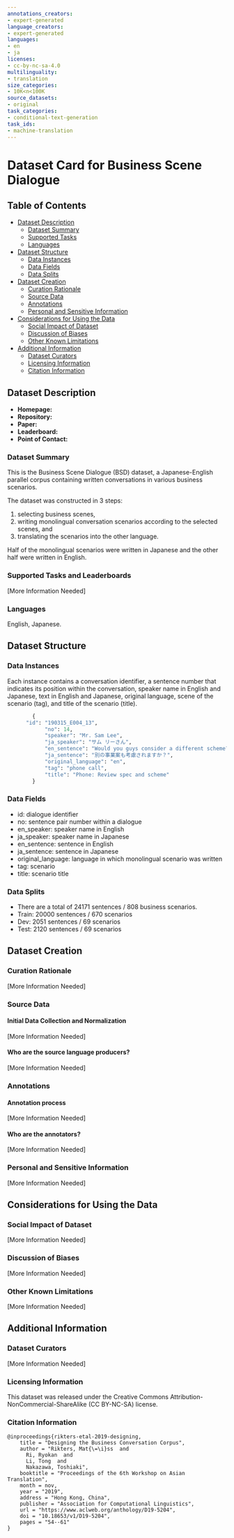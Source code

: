 ```yaml
---
annotations_creators:
- expert-generated
language_creators:
- expert-generated
languages:
- en
- ja
licenses:
- cc-by-nc-sa-4.0
multilinguality:
- translation
size_categories:
- 10K<n<100K
source_datasets:
- original
task_categories:
- conditional-text-generation
task_ids:
- machine-translation
---
```


# Dataset Card for Business Scene Dialogue 

## Table of Contents
- [Dataset Description](#dataset-description)
  - [Dataset Summary](#dataset-summary)
  - [Supported Tasks](#supported-tasks-and-leaderboards)
  - [Languages](#languages)
- [Dataset Structure](#dataset-structure)
  - [Data Instances](#data-instances)
  - [Data Fields](#data-instances)
  - [Data Splits](#data-instances)
- [Dataset Creation](#dataset-creation)
  - [Curation Rationale](#curation-rationale)
  - [Source Data](#source-data)
  - [Annotations](#annotations)
  - [Personal and Sensitive Information](#personal-and-sensitive-information)
- [Considerations for Using the Data](#considerations-for-using-the-data)
  - [Social Impact of Dataset](#social-impact-of-dataset)
  - [Discussion of Biases](#discussion-of-biases)
  - [Other Known Limitations](#other-known-limitations)
- [Additional Information](#additional-information)
  - [Dataset Curators](#dataset-curators)
  - [Licensing Information](#licensing-information)
  - [Citation Information](#citation-information)

## Dataset Description

- **Homepage:**
- **Repository:**
- **Paper:**
- **Leaderboard:**
- **Point of Contact:**

### Dataset Summary
This is the Business Scene Dialogue (BSD) dataset, 
a Japanese-English parallel corpus containing written conversations
in various business scenarios. 

The dataset was constructed in 3 steps: 
  1) selecting business scenes, 
  2) writing monolingual conversation scenarios according to the selected scenes, and 
  3) translating the scenarios into the other language. 

Half of the monolingual scenarios were written in Japanese 
and the other half were written in English.


### Supported Tasks and Leaderboards

[More Information Needed]

### Languages
English, Japanese.

## Dataset Structure

### Data Instances
Each instance contains a conversation identifier, a sentence number that indicates its
position within the conversation, speaker name in English and Japanese, 
text in English and Japanese, original language, scene of the scenario (tag), 
and title of the scenario (title).
```python
		{
      "id": "190315_E004_13",
			"no": 14,
			"speaker": "Mr. Sam Lee",
			"ja_speaker": "サム リーさん",
			"en_sentence": "Would you guys consider a different scheme?",
			"ja_sentence": "別の事業案も考慮されますか？",
			"original_language": "en",
			"tag": "phone call",
			"title": "Phone: Review spec and scheme"
		}
```

### Data Fields
- id: dialogue identifier
- no: sentence pair number within a dialogue
- en_speaker: speaker name in English
- ja_speaker: speaker name in Japanese
- en_sentence: sentence in English
- ja_sentence: sentence in Japanese
- original_language: language in which monolingual scenario was written
- tag: scenario
- title: scenario title

### Data Splits
- There are a total of 24171 sentences /  808 business scenarios.
- Train: 20000 sentences / 670 scenarios
- Dev: 2051 sentences / 69 scenarios
- Test: 2120 sentences / 69 scenarios

## Dataset Creation

### Curation Rationale

[More Information Needed]

### Source Data

#### Initial Data Collection and Normalization

[More Information Needed]

#### Who are the source language producers?

[More Information Needed]

### Annotations

#### Annotation process

[More Information Needed]

#### Who are the annotators?

[More Information Needed]

### Personal and Sensitive Information

[More Information Needed]

## Considerations for Using the Data

### Social Impact of Dataset

[More Information Needed]

### Discussion of Biases

[More Information Needed]

### Other Known Limitations

[More Information Needed]

## Additional Information

### Dataset Curators

[More Information Needed]

### Licensing Information
This dataset was released under the Creative Commons Attribution-NonCommercial-ShareAlike (CC BY-NC-SA) license.

### Citation Information
```
@inproceedings{rikters-etal-2019-designing,
    title = "Designing the Business Conversation Corpus",
    author = "Rikters, Mat{\=\i}ss  and
      Ri, Ryokan  and
      Li, Tong  and
      Nakazawa, Toshiaki",
    booktitle = "Proceedings of the 6th Workshop on Asian Translation",
    month = nov,
    year = "2019",
    address = "Hong Kong, China",
    publisher = "Association for Computational Linguistics",
    url = "https://www.aclweb.org/anthology/D19-5204",
    doi = "10.18653/v1/D19-5204",
    pages = "54--61"
}
```